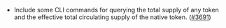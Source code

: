 - Include some CLI commands for querying the total supply of any token
  and the effective total circulating supply of the native token.
  ([\#3691](https://github.com/anoma/namada/pull/3691))